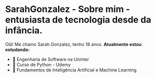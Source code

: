 # SarahGonzalez - Sobre mim - entusiasta de tecnologia desde da infância.
Olá! Me chamo Sarah Gonzalez, tenho 18 anos. 
**Atualmente estou estudando:**
- 📘 Engenharia de Software na Uninter 
- 🐍 Curso de Python - Udemy 
- 🤖 Fundamentos de Inteligência Artificial e Machine Learning 
